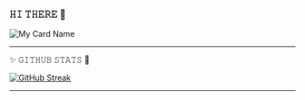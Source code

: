 ### 𝙷𝙸 𝚃𝙷𝙴𝚁𝙴 👋

![My Card Name](https://cardivo.vercel.app/api?name=ALONEPHILIC&description=𝚆𝙴𝙻𝙲𝙾𝙼𝙴%20𝚃𝙾%20𝙼𝚈%20𝙶𝙸𝚃%20|%20𝙼𝚈%20𝙽𝙰𝙼𝙴%20𝙸𝚂%20𝙰𝙺𝙷𝙸𝙻%20𝙼𝙰𝙷𝙴𝚂𝙷%20&image=https://telegra.ph/file/53895fffeaa1197d1b9dd.jpg/images?q=tbn:ANd9GcR7aMC3bf4bg4l_nhYS2Un9FXbFYcB4T83Shjk8xSUZDh_D61LFpzbpeqLW&s=10?v=4&backgroundColor=%23ecf0f1&instagram=itzme_lucifer01&github=Alone-Philic&twitter=@ItzmeLucifer&pattern=leaf&colorPattern=%23eaeaea)

---

✨️ 𝙶𝙸𝚃𝙷𝚄𝙱 𝚂𝚃𝙰𝚃𝚂 💫

[![GitHub Streak](https://github-readme-streak-stats.herokuapp.com/?user=Alone-Philic&theme=chartreuse-dark)](https://git.io/streak-stats)

---
<!--
**Alone-Philic/Alone-Philic** is a ✨ _special_ ✨ repository because its `README.md` (this file) appears on your GitHub profile.

Here are some ideas to get you started:

- 🔭 I’m currently working on ...
- 🌱 I’m currently learning ...
- 👯 I’m looking to collaborate on ...
- 🤔 I’m looking for help with ...
- 💬 Ask me about ...
- 📫 How to reach me: ...
- 😄 Pronouns: ...
- ⚡ Fun fact: ...
-->
